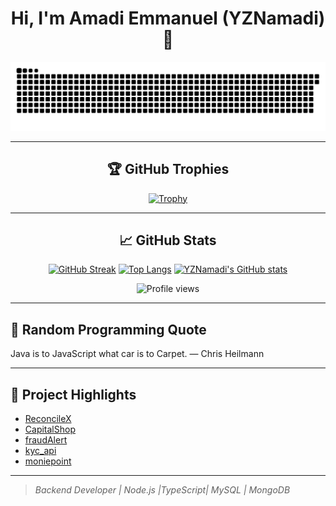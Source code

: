 <div align="center">

# Hi, I'm Amadi Emmanuel (YZNamadi) 👋

<picture>
  <source media="(prefers-color-scheme: dark)" srcset="github-snake-dark.svg" />
  <source media="(prefers-color-scheme: light)" srcset="github-snake.svg" />
  <img alt="github-snake" src="github-snake.svg" />
</picture>

---

## 🏆 GitHub Trophies
[![Trophy](https://github-profile-trophy.vercel.app/?username=YZNamadi&theme=gruvbox)](https://github.com/ryo-ma/github-profile-trophy)

---

## 📈 GitHub Stats
[![GitHub Streak](https://streak-stats.demolab.com?user=YZNamadi)](https://git.io/streak-stats)
[![Top Langs](https://github-readme-stats.vercel.app/api/top-langs/?username=YZNamadi&layout=compact)](https://github.com/anuraghazra/github-readme-stats)
[![YZNamadi's GitHub stats](https://github-readme-stats.vercel.app/api?username=YZNamadi&show_icons=true)](https://github.com/anuraghazra/github-readme-stats)

![Profile views](https://komarev.com/ghpvc/?username=YZNamadi&color=blue)

</div>

---

## 💬 Random Programming Quote
<!--QUOTE_START-->
Java is to JavaScript what car is to Carpet. — Chris Heilmann
<!--QUOTE_END-->

---

## 🚀 Project Highlights
- [ReconcileX](https://github.com/YZNamadi/ReconcileX)
- [CapitalShop](https://github.com/YZNamadi/CapitalShop)
- [fraudAlert](https://github.com/YZNamadi/fraudAlert)
- [kyc_api](https://github.com/YZNamadi/kyc_api)
- [moniepoint](https://github.com/YZNamadi/moniepoint)

---

> _Backend Developer | Node.js |TypeScript| MySQL | MongoDB_ 
